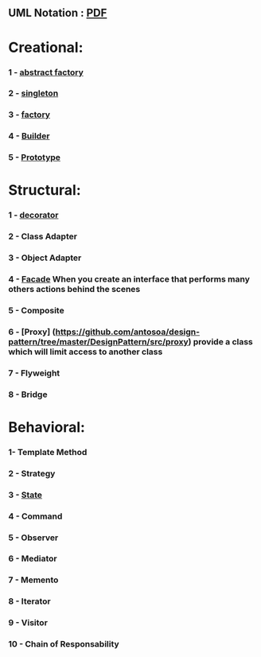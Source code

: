 ## UML Notation : [PDF](https://github.com/antosoa/design-pattern/blob/master/DesignPattern/Untitled%20Diagram.pdf) 


# Creational: 

### 1 - [abstract factory](https://github.com/antosoa/design-pattern/tree/master/DesignPattern/src/abstractfactorydesign)
### 2 - [singleton](https://github.com/antosoa/design-pattern/tree/master/DesignPattern/src/singleton)
### 3 - [factory](https://github.com/antosoa/design-pattern/tree/master/DesignPattern/src/factory)
### 4 - [Builder](https://github.com/antosoa/design-pattern/tree/master/DesignPattern/src/builder)
### 5 - [Prototype](https://github.com/antosoa/design-pattern/tree/master/DesignPattern/src/prototype)

# Structural:

### 1 - [decorator](https://github.com/antosoa/design-pattern/tree/master/DesignPattern/src/decorator)
### 2 - Class Adapter 
### 3 - Object Adapter
### 4 - [Facade](https://github.com/antosoa/design-pattern/tree/master/DesignPattern/src/facade) When you create an interface that performs many others actions behind the scenes
### 5 - Composite  
### 6 - [Proxy] (https://github.com/antosoa/design-pattern/tree/master/DesignPattern/src/proxy) provide a class which will limit access to another class
### 7 - Flyweight  
### 8 - Bridge  

# Behavioral: 

###  1- Template Method 
###  2 - Strategy 
###  3 - [State](https://github.com/antosoa/design-pattern/tree/master/DesignPattern/src/state) 
###  4 - Command  
###  5 - Observer 
###  6 - Mediator 
###  7 - Memento 
###  8 - Iterator
###  9 - Visitor
###  10 - Chain of Responsability
